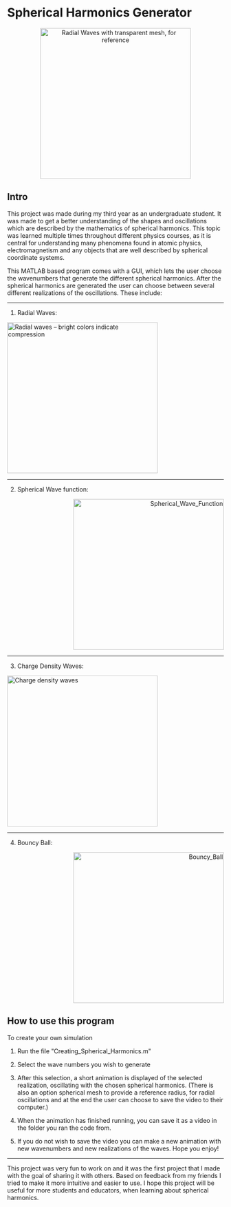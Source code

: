 # Spherical Harmonics Generator



<p align="center">
    <img src=https://github.com/BjBodner/Portfolio/blob/master/Visualization_Projects/Spherical_Harmonics_Generator/Video_Snippet1.gif
 width="350" title="Radial Waves with transparent mesh, for reference">


## Intro 
This project was made during my third year as an undergraduate student.
It was made to get a better understanding of the shapes and oscillations
which are described by the mathematics of spherical harmonics.
This topic was learned multiple times throughout different physics courses, as it is central for understanding many phenomena found in atomic physics, electromagnetism and any objects that are well described by spherical coordinate systems.

This MATLAB based program comes with a GUI, which lets the user choose the wavenumbers
that generate the different spherical harmonics. After the spherical harmonics are generated the
user can choose between several different realizations of the oscillations. These include:


---
1. Radial Waves:

<p align="left">
  <img src=https://github.com/BjBodner/Portfolio/blob/master/Visualization_Projects/Spherical_Harmonics_Generator/Video_Snippet2_1.gif width="350" title="Radial waves – bright colors indicate compression">
</p>

---
2. Spherical Wave function:

<p align="right">
    <img src=https://github.com/BjBodner/Portfolio/blob/master/Visualization_Projects/Spherical_Harmonics_Generator/Spherical_Wave_Function.gif
 width="350" title=" Spherical_Wave_Function ">

---
3. Charge Density Waves:

<p align="left">
    <img src=https://github.com/BjBodner/Portfolio/blob/master/Visualization_Projects/Spherical_Harmonics_Generator/Video_Snippet3.gif
 width="350" title="Charge density waves">
  
 --- 
4. Bouncy Ball:

<p align="right">
    <img src=https://github.com/BjBodner/Portfolio/blob/master/Visualization_Projects/Spherical_Harmonics_Generator/Bouncy_Ball.gif
 width="350" title=" Bouncy_Ball ">

## How to use this program
To create your own simulation
1.	Run the file
"Creating_Spherical_Harmonics.m"

2.	Select the wave numbers you wish to generate
3.	After this selection, a short animation is displayed of the selected realization, 
oscillating with the chosen spherical harmonics.
(There is also an option spherical mesh to provide a reference radius, for radial oscillations
and at the end the user can choose to save the video to their computer.)

4.	When the animation has finished running, you can save it as a video in the folder you ran the code from. 
5.	If you do not wish to save the video you can make a new animation with new wavenumbers and new realizations of the waves.
Hope you enjoy!
---
This project was very fun to work on and it was the first project that I made with the goal of 
sharing it with others. Based on feedback from my friends I tried to make it more intuitive and easier to use. I hope this project will be useful for more students and educators, when learning about spherical harmonics.
